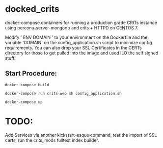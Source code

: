 # docked_crits
docker-compose containers for running a production grade CRITs instance using percona-server-mongodb and crits + HTTPD on CENTOS 7. 

Modify ' ENV DOMAIN ' to your environment on the Dockerfile and the variable 'DOMAIN' on the config_application.sh script to minimize config requirements. You can also drop your SSL Certificates in the CERTs directory for those to get pulled into the image and used ILO the self signed stuff. 

## Start Procedure:
```` docker-compose build ````

```` docker-compose run crits-web sh config_application.sh ````

```` docker-compose up ````


# TODO:

Add Services via another kickstart-esque command, test the import of SSL certs, run the crits_mods fulltext index builder. 
